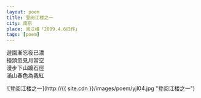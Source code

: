 ```yaml
---
layout: poem
title: 登阅江楼之一
city: 南京
place: 阅江楼「2009.4.6旧作」
tags: [poem]
---
```


遊園漸忘夜已濃  
擡頭忽見月當空  
漫步下山踱石徑  
滿山春色為我紅  

![登阅江楼之一](http://{{ site.cdn }}/images/poem/yjl04.jpg "登阅江楼之一")
